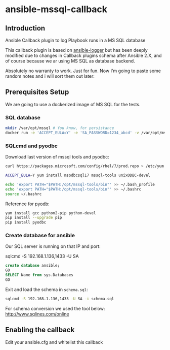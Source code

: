 # ansible-mssql-callback

## Introduction
Ansible Callback plugin to log Playbook runs in a MS SQL database

This callback plugin is based on [ansible-logger](https://github.com/sipgate/ansible-logger) but has been deeply modified due to changes in Callback plugins schema after Ansible 2.X, and of course because we ar using MS SQL as database backend.

Absolutely no warranty to work. Just for fun.
Now I'm going to paste some random notes and i will sort them out later:

## Prerequisites Setup
We are going to use a dockerized image of MS SQL for the tests.

### SQL database 

```bash
mkdir /var/opt/mssql # You know, for persistance
docker run -e 'ACCEPT_EULA=Y' -e 'SA_PASSWORD=1234_abcd' -v /var/opt/mssql:/var/opt/mssql --name sqlserver -e 'MSSQL_PID=Express' -p 1433:1433 -d microsoft/mssql-server-linux:latest
```
### SQLcmd and pyodbc
Download last version of mssql tools and pyodbc:

```bash
curl https://packages.microsoft.com/config/rhel/7/prod.repo > /etc/yum.repos.d/mssql-release.repo

ACCEPT_EULA=Y yum install msodbcsql17 mssql-tools unixODBC-devel

echo 'export PATH="$PATH:/opt/mssql-tools/bin"' >> ~/.bash_profile
echo 'export PATH="$PATH:/opt/mssql-tools/bin"' >> ~/.bashrc
source ~/.bashrc
```
Reference for [pyodb](https://docs.microsoft.com/es-es/sql/connect/python/pyodbc/step-1-configure-development-environment-for-pyodbc-python-development?view=sql-server-2017):

```bash
yum install gcc python2-pip python-devel 
pip install --upgrade pip
pip install pyodbc
```
### Create database for ansible

Our SQL server is running on that IP and port:

  sqlcmd -S 192.168.1.136,1433 -U SA
```sql
create database ansible;
GO
SELECT Name from sys.Databases
GO
```
Exit and load the schema in `schema.sql`:

```bash
sqlcmd -S 192.168.1.136,1433 -U SA -i schema.sql
```

For schema conversion we used the tool below:
http://www.sqlines.com/online

## Enabling the callback

Edit your ansible.cfg and whitelist this callback